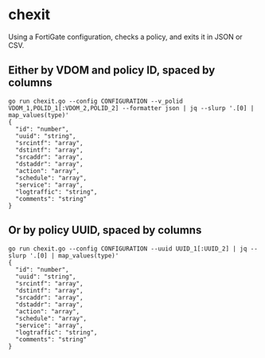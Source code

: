 # chexit
Using a FortiGate configuration, checks a policy, and exits it in JSON or CSV.

## Either by VDOM and policy ID, spaced by columns
```
go run chexit.go --config CONFIGURATION --v_polid VDOM_1,POLID_1[:VDOM_2,POLID_2] --formatter json | jq --slurp '.[0] | map_values(type)'
{
  "id": "number",
  "uuid": "string",
  "srcintf": "array",
  "dstintf": "array",
  "srcaddr": "array",
  "dstaddr": "array",
  "action": "array",
  "schedule": "array",
  "service": "array",
  "logtraffic": "string",
  "comments": "string"
}
```

## Or by policy UUID, spaced by columns
```
go run chexit.go --config CONFIGURATION --uuid UUID_1[:UUID_2] | jq --slurp '.[0] | map_values(type)'
{
  "id": "number",
  "uuid": "string",
  "srcintf": "array",
  "dstintf": "array",
  "srcaddr": "array",
  "dstaddr": "array",
  "action": "array",
  "schedule": "array",
  "service": "array",
  "logtraffic": "string",
  "comments": "string"
}
```
